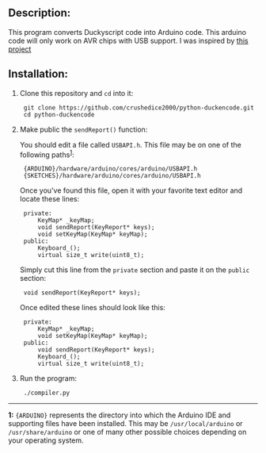 Description:
------------

This program converts Duckyscript code into Arduino code. This arduino code will only work on AVR chips with USB support. I was inspired by [this project][1]

Installation:
-------------

1. Clone this repository and `cd` into it:

        git clone https://github.com/crushedice2000/python-duckencode.git
        cd python-duckencode

2. Make public the `sendReport()` function:

    You should edit a file called `USBAPI.h`. This file may be on one of the following paths<sup>[1](#footnote_1)</sup>:

        {ARDUINO}/hardware/arduino/cores/arduino/USBAPI.h
        {SKETCHES}/hardware/arduino/cores/arduino/USBAPI.h


    Once you've found this file, open it with your favorite text editor and locate these lines:

        private:
            KeyMap* _keyMap;
            void sendReport(KeyReport* keys);
            void setKeyMap(KeyMap* keyMap);
        public:
            Keyboard_();
            virtual size_t write(uint8_t);

    Simply cut this line from the `private` section and paste it on the `public` section:

        void sendReport(KeyReport* keys);

    Once edited these lines should look like this:

        private:
            KeyMap* _keyMap;
            void setKeyMap(KeyMap* keyMap);
        public:
            void sendReport(KeyReport* keys);
            Keyboard_();
            virtual size_t write(uint8_t);

3. Run the program:

        ./compiler.py

---

<a name="footnote_1">**1**</a>**:** `{ARDUINO}` represents the directory into which the Arduino IDE and supporting files have been installed. This may be `/usr/local/arduino` or `/usr/share/arduino` or one of many other possible choices depending on your operating system.

[1]: https://ctrlaltnarwhal.wordpress.com/2012/10/31/installing-usb-rubber-ducky-on-3rd-party-devices/
